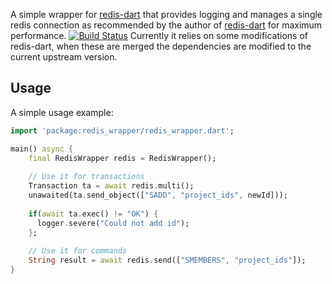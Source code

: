 A simple wrapper for [redis-dart](https://github.com/ra1u/redis-dart/) that provides logging and manages a single redis connection as recommended by the author of [redis-dart](https://github.com/ra1u/redis-dart/issues/5#issuecomment-279018105) for maximum performance.
[![Build Status](https://ci.eknoes.de/buildStatus/icon?job=redis-dart-wrapper%2Fmaster)](https://ci.eknoes.de/job/redis-dart-wrapper/job/master/)
Currently it relies on some modifications of redis-dart, when these are merged the dependencies are modified to the current upstream version.

## Usage

A simple usage example:

```dart
import 'package:redis_wrapper/redis_wrapper.dart';

main() async {
    final RedisWrapper redis = RedisWrapper();
  
    // Use it for transactions
    Transaction ta = await redis.multi();
    unawaited(ta.send_object(["SADD", "project_ids", newId]));
    
    if(await ta.exec() != "OK") {
      logger.severe("Could not add id");
    };
    
    // Use it for commands
    String result = await redis.send(["SMEMBERS", "project_ids"]);
}
```